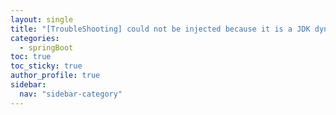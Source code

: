 ```yaml
---
layout: single
title: "[TroubleShooting] could not be injected because it is a JDK dynamic proxy"
categories:
  - springBoot
toc: true
toc_sticky: true
author_profile: true
sidebar:
  nav: "sidebar-category"
---
```


